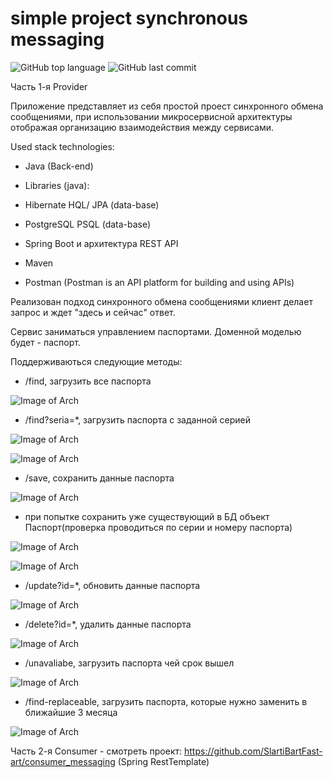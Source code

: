 # simple project synchronous messaging

![GitHub top language](https://img.shields.io/github/languages/top/SlartiBartFast-art/job4j_synchronous_messaging?logo=java&logoColor=red)
![GitHub last commit](https://img.shields.io/github/last-commit/SlartiBartFast-art/job4j_synchronous_messaging?logo=github)


Часть 1-я Provider

Приложение представляет из себя простой проест синхронного обмена сообщениями,
при использовании микросервисной архитектуры отображая организацию взаимодействия между сервисами.

Used stack technologies:

- Java (Back-end)

- Libraries (java):

- Hibernate HQL/ JPA (data-base)

- PostgreSQL PSQL (data-base)

- Spring Boot и архитектура REST API

- Maven
  
- Postman (Postman is an API platform for building and using APIs)

 Реализован подход синхронного обмена сообщениями клиент делает запрос и ждет "здесь и сейчас" ответ.
  
  Сервис заниматься управлением паспортами.
  Доменной моделью будет - паспорт.

Поддерживаються следующие методы:

- /find, загрузить все паспорта

![Image of Arch](https://github.com/SlartiBartFast-art/job4j_synchronous_messaging/blob/master/image/Screenshot_1.jpg)


- /find?seria=*, загрузить паспорта с заданной серией

![Image of Arch](https://github.com/SlartiBartFast-art/job4j_synchronous_messaging/blob/master/image/Screenshot_2.jpg)

![Image of Arch](https://github.com/SlartiBartFast-art/job4j_synchronous_messaging/blob/master/image/Screenshot_6.jpg)

- /save, сохранить данные паспорта

![Image of Arch](https://github.com/SlartiBartFast-art/job4j_synchronous_messaging/blob/master/image/Screenshot_3.jpg)

- при попытке сохранить уже существующий в БД объект Паспорт(проверка проводиться по серии и номеру паспорта)
  
![Image of Arch](https://github.com/SlartiBartFast-art/job4j_synchronous_messaging/blob/master/image/Screenshot_11.jpg)

![Image of Arch](https://github.com/SlartiBartFast-art/job4j_synchronous_messaging/blob/master/image/Screenshot_10.jpg)

- /update?id=*, обновить данные паспорта

![Image of Arch](https://github.com/SlartiBartFast-art/job4j_synchronous_messaging/blob/master/image/Screenshot_5.jpg)

- /delete?id=*, удалить данные паспорта

![Image of Arch](https://github.com/SlartiBartFast-art/job4j_synchronous_messaging/blob/master/image/Screenshot_7.jpg)


- /unavaliabe, загрузить паспорта чей срок вышел

![Image of Arch](https://github.com/SlartiBartFast-art/job4j_synchronous_messaging/blob/master/image/Screenshot_8.jpg)


- /find-replaceable, загрузить паспорта, которые нужно заменить в ближайшие 3 месяца

![Image of Arch](https://github.com/SlartiBartFast-art/job4j_synchronous_messaging/blob/master/image/Screenshot_9.jpg)


Часть 2-я Consumer - смотреть проект: https://github.com/SlartiBartFast-art/consumer_messaging (Spring RestTemplate)

